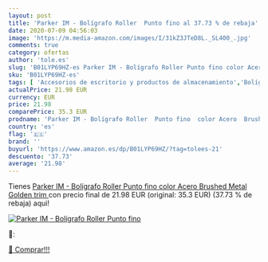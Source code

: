 ```yaml
---
layout: post
title: 'Parker IM - Bolígrafo Roller  Punto fino al 37.73 % de rebaja'
date: 2020-07-09 04:56:03
image: 'https://m.media-amazon.com/images/I/31kZ3JTeD8L._SL400_.jpg'
comments: true
category: ofertas
author: 'tole.es'
slug: 'B01LYP69HZ-es Parker IM - Bolígrafo Roller Punto fino color Acero...'
sku: 'B01LYP69HZ-es'
tags: [ 'Accesorios de escritorio y productos de almacenamiento','Bolígrafos, lápices y útiles de escritura','Costura y manualidades','Dibujo','Estuches escolares','Hogar y cocina','Lápices','Marcadores','Material de oficina','Materiales de dibujo','Materiales, organizadores y dispensadores de escritorio','Oficina y papelería','Portaminas','Rotuladores y subrayadores','Subrayadores','bolígrafo', ]
actualPrice: 21.98 EUR
currency: EUR
price: 21.98
comparePrice: 35.3 EUR
prodname: 'Parker IM - Bolígrafo Roller  Punto fino  color Acero  Brushed Metal Golden trim '
country: 'es'
flag: '🇪🇸'
brand: ''
buyurl: 'https://www.amazon.es/dp/B01LYP69HZ/?tag=tolees-21'
descuento: '37.73'
average: '21.98'
---
```


Tienes [Parker IM - Bolígrafo Roller  Punto fino  color Acero  Brushed Metal Golden trim ](https://www.amazon.es/dp/B01LYP69HZ/?tag=tolees-21) con precio final de  21.98 EUR (original: 35.3 EUR) (37.73 %  de rebaja) aqui!

[![Parker IM - Bolígrafo Roller  Punto fino](https://m.media-amazon.com/images/I/31kZ3JTeD8L._SL400_.jpg)](https://www.amazon.es/dp/B01LYP69HZ/?tag=tolees-21)

🔎:


[🛒 Comprar!!!](https://www.amazon.es/dp/B01LYP69HZ/?tag=tolees-21)
